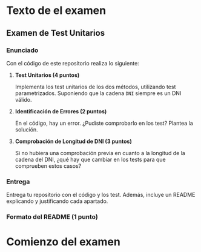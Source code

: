 # Texto de el examen

## Examen de Test Unitarios

### Enunciado


Con el código de este repositorio realiza lo siguiente:


1. **Test Unitarios (4 puntos)**  

   Implementa los test unitarios de los dos métodos, utilizando test parametrizados. Suponiendo que la cadena `DNI` siempre es un DNI válido.


2. **Identificación de Errores (2 puntos)**  

   En el código, hay un error. ¿Pudiste comprobarlo en los test? Plantea la solución.


3. **Comprobación de Longitud de DNI (3 puntos)**  

   Si no hubiera una comprobación previa en cuanto a la longitud de la cadena del DNI, ¿qué hay que cambiar en los tests para que comprueben estos casos?


### Entrega


Entrega tu repositorio con el código y los test. Además, incluye un README explicando y justificando cada apartado.


### Formato del README (1 punto)

# Comienzo del examen